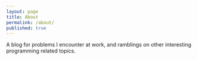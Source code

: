 ```yaml
---
layout: page
title: About
permalink: /about/
published: true
---
```

A blog for problems I encounter at work, and ramblings on other interesting programming related topics.
